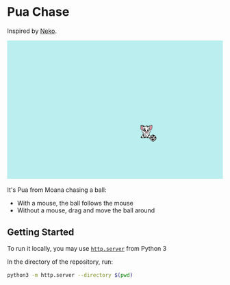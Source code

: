 # Pua Chase

Inspired by [Neko](<https://en.wikipedia.org/wiki/Neko_(software)>).

![puachase](./puachase.png)

It's Pua from Moana chasing a ball:

- With a mouse, the ball follows the mouse
- Without a mouse, drag and move the ball around

## Getting Started

To run it locally, you may use [`http.server`](https://docs.python.org/3/library/http.server.html) from Python 3

In the directory of the repository, run:

```bash
python3 -m http.server --directory $(pwd)
```
